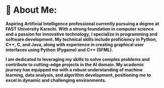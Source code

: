 # 💫 About Me:
**Aspiring Artificial Intelligence professional currently pursuing a degree at FAST University Karachi. With a strong foundation in computer science and a passion for innovative technology, I specialize in programming and software development. My technical skills include proficiency in Python, C++, C, and Java, along with experience in creating graphical user interfaces using Python (Pygame) and C++ (SFML).**

**I am dedicated to leveraging my skills to solve complex problems and contribute to cutting-edge projects in the AI domain. My academic journey has equipped me with a robust understanding of machine learning, data analysis, and algorithm development, positioning me to excel in dynamic and challenging environments.**

<!--
**sajadali01/sajadali01** is a ✨ _special_ ✨ repository because its `README.md` (this file) appears on your GitHub profile.

Here are some ideas to get you started:

- 🔭 I’m currently working on ...
- 🌱 I’m currently learning ...
- 👯 I’m looking to collaborate on ...
- 🤔 I’m looking for help with ...
- 💬 Ask me about ...
- 📫 How to reach me: ...
- 😄 Pronouns: ...
- ⚡ Fun fact: ...
-->

